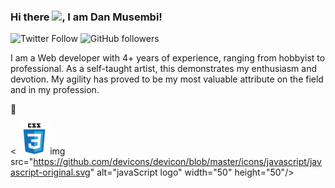 ### Hi there <img src="https://raw.githubusercontent.com/MartinHeinz/MartinHeinz/master/wave.gif" width="30px">, I am Dan Musembi!


![Twitter Follow](https://img.shields.io/twitter/follow/danrez_?label=people%20following%20me&style=social)
![GitHub followers](https://img.shields.io/github/followers/danmusembi?label=people%20following%20me&style=social)

I am a Web developer with 4+ years of experience, ranging from hobbyist to professional.
As a self-taught artist, this demonstrates my enthusiasm and devotion. 
My agility has proved to be my most valuable attribute on the field and in my profession.


🧰

< <img src="https://github.com/devicons/devicon/blob/master/icons/css3/css3-original-wordmark.svg"  alt="javaScript logo" width="50" height="50"/>img src="https://github.com/devicons/devicon/blob/master/icons/javascript/javascript-original.svg" alt="javaScript logo" width="50" height="50"/>

<!--
**danmusembi/danmusembi** is a ✨ _special_ ✨ repository because its `README.md` (this file) appears on your GitHub profile.

Here are some ideas to get you started:

- 🔭 I’m currently working on ...
- 🌱 I’m currently learning ...
- 👯 I’m looking to collaborate on ...
- 🤔 I’m looking for help with ...
- 💬 Ask me about ...
- 📫 How to reach me: ...
- 😄 Pronouns: ...
- ⚡ Fun fact: ...
-->
